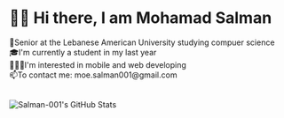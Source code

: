 <h1>👋🏻 Hi there, I am Mohamad Salman</h1>

<p>🏫Senior at the Lebanese American University studying compuer science<br>
🎓I'm currently a student in my last year<br>
👨🏻‍💻I'm interested in mobile and web developing<br>
📫To contact me: moe.salman001@gmail.com</p>

<br>

<img align="left" alt="Salman-001's GitHub Stats" src="https://github-readme-stats.vercel.app/api?username=Salman-001&show_icons=true&hide_border=true" />

<!--
**Salman-001/Salman-001** is a ✨ _special_ ✨ repository because its `README.md` (this file) appears on your GitHub profile.

Here are some ideas to get you started:

- 🔭 I’m currently working on ...
- 🌱 I’m currently learning ...
- 👯 I’m looking to collaborate on ...
- 🤔 I’m looking for help with ...
- 💬 Ask me about ...
- 📫 How to reach me: ...
- 😄 Pronouns: ...
- ⚡ Fun fact: ...
-->
